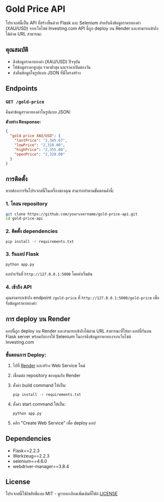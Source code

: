 
# Gold Price API

โปรเจกต์นี้เป็น API ที่สร้างขึ้นด้วย Flask และ Selenium สำหรับดึงข้อมูลราคาทองคำ (XAU/USD) จากเว็บไซต์ Investing.com API นี้ถูก deploy บน Render และสามารถเข้าถึงได้ผ่าน URL สาธารณะ

## คุณสมบัติ

- ดึงข้อมูลราคาทองคำ (XAU/USD) ปัจจุบัน
- ให้ข้อมูลราคาสูงสุด ราคาต่ำสุด และราคาเปิดของวัน
- ส่งคืนข้อมูลในรูปแบบ JSON ที่มีโครงสร้าง

## Endpoints

### `GET /gold-price`

คืนค่าข้อมูลราคาทองคำในรูปแบบ JSON:

**ตัวอย่าง Response:**

```json
{
  "gold price XAU/USD": {
    "lastPrice": "2,345.67",
    "lowPrice": "2,310.00",
    "highPrice": "2,355.00",
    "openPrice": "2,320.00"
  }
}
```

## การติดตั้ง

หากต้องการรันโปรเจกต์นี้ในเครื่องของคุณ สามารถทำตามขั้นตอนดังนี้:

### 1. โคลน repository

```bash
git clone https://github.com/yourusername/gold-price-api.git
cd gold-price-api
```

### 2. ติดตั้ง dependencies

```bash
pip install -r requirements.txt
```

### 3. รันแอป Flask

```bash
python app.py
```

แอปจะรันที่ `http://127.0.0.1:5000` โดยค่าเริ่มต้น

### 4. เข้าถึง API

คุณสามารถเข้าถึง endpoint `/gold-price` ที่ `http://127.0.0.1:5000/gold-price` เพื่อรับข้อมูลราคาทองคำ

## การ deploy บน Render

แอปนี้ถูก deploy บน Render และสามารถเข้าถึงได้ผ่าน URL สาธารณะที่ให้มา แอปนี้รันบน Flask server พร้อมกับการใช้ Selenium ในการดึงข้อมูลราคาทองจากเว็บไซต์ Investing.com

### ขั้นตอนการ Deploy:

1. ไปที่ [Render](https://render.com) และสร้าง Web Service ใหม่
2. เชื่อมต่อ repository ของคุณกับ Render
3. ตั้งค่า build command ให้เป็น:

   ```bash
   pip install -r requirements.txt
   ```

4. ตั้งค่า start command ให้เป็น:

   ```bash
   python app.py
   ```

5. คลิก "Create Web Service" เพื่อ deploy แอป

## Dependencies

- Flask==2.2.3
- Werkzeug==2.2.3
- selenium==4.6.0
- webdriver-manager==3.8.4


## License

โปรเจกต์นี้ใช้ลิขสิทธิ์แบบ MIT - ดูรายละเอียดเพิ่มเติมที่ไฟล์ [LICENSE](LICENSE)
